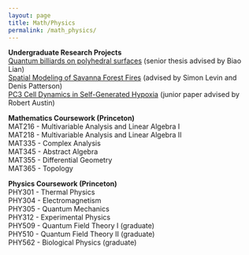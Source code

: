 ```yaml
---
layout: page
title: Math/Physics
permalink: /math_physics/
---
```


<b>Undergraduate Research Projects</b> <br>
[Quantum billiards on polyhedral surfaces](https://kimie-shen.github.io/assets/pdfs/SHEN_KIMBERLY_THESIS.pdf) (senior thesis advised by Biao Lian) <br>
[Spatial Modeling of Savanna Forest Fires](https://kimie-shen.github.io/assets/pdfs/savanna_forest_fires-5.pdf)  (advised by Simon Levin and Denis Patterson)  <br>
[PC3 Cell Dynamics in Self-Generated Hypoxia](https://kimie-shen.github.io/assets/pdfs/Fall_JP.pdf) (junior paper advised by Robert Austin) <br>

<b>Mathematics Coursework (Princeton)</b> <br>
MAT216 - Multivariable Analysis and Linear Algebra I <br>
MAT218 - Multivariable Analysis and Linear Algebra II  <br>
MAT335 - Complex Analysis <br>
MAT345 - Abstract Algebra  <br>
MAT355 - Differential Geometry <br>
MAT365 - Topology <br>

<b>Physics Coursework (Princeton)</b> <br>
PHY301 - Thermal Physics <br>
PHY304 - Electromagnetism <br>
PHY305 - Quantum Mechanics <br>
PHY312 - Experimental Physics <br>
PHY509 - Quantum Field Theory I (graduate)<br>
PHY510 - Quantum Field Theory II (graduate)  <br>
PHY562 - Biological Physics (graduate) <br>

